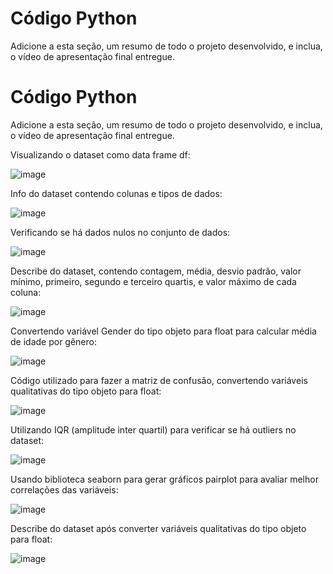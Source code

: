 # Código Python

Adicione a esta seção, um resumo de todo o projeto desenvolvido, e inclua, o vídeo de apresentação final entregue.

# Código Python

Adicione a esta seção, um resumo de todo o projeto desenvolvido, e inclua, o vídeo de apresentação final entregue.

Visualizando o dataset como data frame df:

![image](https://github.com/user-attachments/assets/5438f26c-21ac-4013-9e5c-ac5bd0c2cfc7)


Info do dataset contendo colunas e tipos de dados:

![image](https://github.com/user-attachments/assets/bf859dc2-d5a7-47cd-9d1c-75dda2b16e70)


Verificando se há dados nulos no conjunto de dados:

![image](https://github.com/user-attachments/assets/e2e8d5ae-8192-4035-a04e-9fbc79a0d528)


Describe do dataset, contendo contagem, média, desvio padrão, valor mínimo, primeiro, segundo e terceiro quartis, e valor máximo de cada coluna:

![image](https://github.com/user-attachments/assets/55ac0f59-cd77-41e2-b363-03c727514ca0)


Convertendo variável Gender do tipo objeto para float para calcular média de idade por gênero:

![image](https://github.com/user-attachments/assets/d4a3fc36-22d0-4427-b14b-e40b1a4e0f0c)


Código utilizado para fazer a matriz de confusão, convertendo variáveis qualitativas do tipo objeto para float:

![image](https://github.com/user-attachments/assets/ed2d3a30-f22b-43ea-97c1-4d10298f509c)


Utilizando IQR (amplitude inter quartil) para verificar se há outliers no dataset:

![image](https://github.com/user-attachments/assets/bb7d8966-c9eb-4254-a784-54e05424c6d7)


Usando biblioteca seaborn para gerar gráficos pairplot para avaliar melhor correlações das variáveis:

![image](https://github.com/user-attachments/assets/d764f0ea-68ec-4f45-b7c9-5ac5615ab0c6)


Describe do dataset após converter variáveis qualitativas do tipo objeto para float:

![image](https://github.com/user-attachments/assets/345df550-4c12-41da-9dc6-6ceecd2b8bc3)


